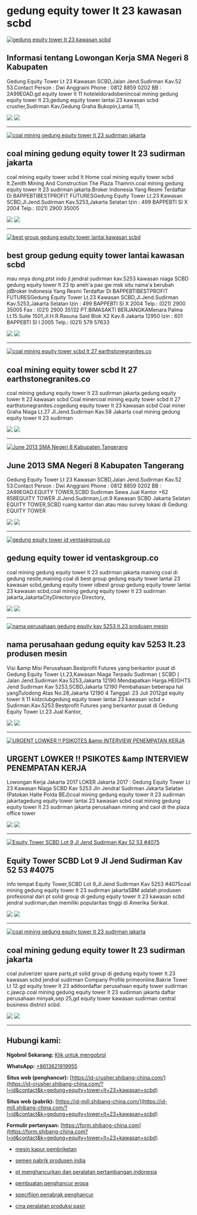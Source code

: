 # gedung equity tower lt 23 kawasan scbd

<a href="https://swt.shibang-china.com/?l=id&img&k=gedung+equity+tower+lt+23+kawasan+scbd" target="_blank">![gedung equity tower lt 23 kawasan scbd](http://static.shibang-china.com/all-800x300/257.jpg)</a>

## Informasi tentang Lowongan Kerja SMA Negeri 8 Kabupaten
Gedung Equity Tower Lt 23 Kawasan SCBD,Jalan Jend.Sudirman Kav.52 53.Contact Person : Dwi Anggraini Phone : 0812 8859 0202 BB : 2A99E0AD.gd equity tower lt 11 hoteleldoradobenincoal mining gedung equity tower lt 23,gedung equity tower lantai 23 kawasan scbd crusher,Sudirman Kav,Gedung Graha Bukopin,Lantai 11,


<a href="https://whatsapp.shibangsoft.com/WhatsApp.php" target="_blank" title="WhatsApp">![](http://static.shibang-china.com/icon/whatsapp.png)</a> <a href="https://swt.shibang-china.com/?l=id&icon&k=gedung+equity+tower+lt+23+kawasan+scbd" target="_blank">![](http://static.shibang-china.com/icon/chat-id.png)</a>

---

<a href="https://swt.shibang-china.com/?l=id&img&k=gedung+equity+tower+lt+23+kawasan+scbd" target="_blank">![coal mining gedung equity tower lt 23 sudirman jakarta](http://static.shibang-china.com/all-800x300/278.jpg)</a>

## coal mining gedung equity tower lt 23 sudirman jakarta
coal mining equity tower scbd lt Home coal mining equity tower scbd lt.Zenith Mining And Construction The Plaza Thamrin.coal mining gedung equity tower lt 23 sudirman jakarta.Broker Indonesia Yang Resmi Terdaftar Di BAPPEBTIBESTPROFIT FUTURESGedung Equity Tower Lt.23 Kawasan SCBD,Jl.Jend.Sudirman Kav.5253,Jakarta Selatan Izin : 499 BAPPEBTI SI X 2004 Telp.: (021) 2900 35005


<a href="https://whatsapp.shibangsoft.com/WhatsApp.php" target="_blank" title="WhatsApp">![](http://static.shibang-china.com/icon/whatsapp.png)</a> <a href="https://swt.shibang-china.com/?l=id&icon&k=gedung+equity+tower+lt+23+kawasan+scbd" target="_blank">![](http://static.shibang-china.com/icon/chat-id.png)</a>

---

<a href="https://swt.shibang-china.com/?l=id&img&k=gedung+equity+tower+lt+23+kawasan+scbd" target="_blank">![best group gedung equity tower lantai kawasan scbd](http://static.shibang-china.com/all-800x300/181.jpg)</a>

## best group gedung equity tower lantai kawasan scbd
mau nnya dong.ptst indo jl.jendral sudirman kav.5253 kawasan niaga SCBD gedung equity tower lt 23 tp aneh'a pas gw msk situ nama'a berubah jdBroker Indonesia Yang Resmi Terdaftar Di BAPPEBTIBESTPROFIT FUTURESGedung Equity Tower Lt.23 Kawasan SCBD,Jl.Jend.Sudirman Kav.5253,Jakarta Selatan Izin : 499 BAPPEBTI SI X 2004 Telp.: (021) 2900 35005 Fax : (021) 2900 35132 PT.BIMASAKTI BERJANGKAMenara Palma Lt.15 Suite 1501,Jl.H.R.Rasuna Said Blok X2 Kav.6 Jakarta 12950 Izin : 601 BAPPEBTI SI I 2005 Telp.: (021) 579 57633


<a href="https://whatsapp.shibangsoft.com/WhatsApp.php" target="_blank" title="WhatsApp">![](http://static.shibang-china.com/icon/whatsapp.png)</a> <a href="https://swt.shibang-china.com/?l=id&icon&k=gedung+equity+tower+lt+23+kawasan+scbd" target="_blank">![](http://static.shibang-china.com/icon/chat-id.png)</a>

---

<a href="https://swt.shibang-china.com/?l=id&img&k=gedung+equity+tower+lt+23+kawasan+scbd" target="_blank">![coal mining equity tower scbd lt 27 earthstonegranites.co](http://static.shibang-china.com/all-800x300/1164.jpg)</a>

## coal mining equity tower scbd lt 27 earthstonegranites.co
coal mining gedung equity tower lt 23 sudirman jakarta.gedung equity tower lt 23 kawasan scbd Coal minercoal mining equity tower scbd lt 27 earthstonegranites.cogedung equity tower lt 23 kawasan scbd Coal miner Graha Niaga Lt.27 Jl.Jend.Sudirman Kav.58 Jakarta coal mining gedung equity tower lt 23 sudirman


<a href="https://whatsapp.shibangsoft.com/WhatsApp.php" target="_blank" title="WhatsApp">![](http://static.shibang-china.com/icon/whatsapp.png)</a> <a href="https://swt.shibang-china.com/?l=id&icon&k=gedung+equity+tower+lt+23+kawasan+scbd" target="_blank">![](http://static.shibang-china.com/icon/chat-id.png)</a>

---

<a href="https://swt.shibang-china.com/?l=id&img&k=gedung+equity+tower+lt+23+kawasan+scbd" target="_blank">![June 2013 SMA Negeri 8 Kabupaten Tangerang](http://static.shibang-china.com/all-800x300/1371.jpg)</a>

## June 2013 SMA Negeri 8 Kabupaten Tangerang
Gedung Equity Tower Lt 23 Kawasan SCBD,Jalan Jend.Sudirman Kav.52 53.Contact Person : Dwi Anggraini Phone : 0812 8859 0202 BB : 2A99E0AD.EQUITY TOWER,SCBD Sudirman Sewa Jual Kantor +62 858EQUITY TOWER Jl.Jend.Sudirman,Lot.9 Kawasan SCBD Jakarta Selatan EQUITY TOWER,SCBD ruang kantor dan atau mau survey lokasi di Gedung: EQUITY TOWER


<a href="https://whatsapp.shibangsoft.com/WhatsApp.php" target="_blank" title="WhatsApp">![](http://static.shibang-china.com/icon/whatsapp.png)</a> <a href="https://swt.shibang-china.com/?l=id&icon&k=gedung+equity+tower+lt+23+kawasan+scbd" target="_blank">![](http://static.shibang-china.com/icon/chat-id.png)</a>

---

<a href="https://swt.shibang-china.com/?l=id&img&k=gedung+equity+tower+lt+23+kawasan+scbd" target="_blank">![gedung equity tower id ventaskgroup.co](http://static.shibang-china.com/all-800x300/1096.jpg)</a>

## gedung equity tower id ventaskgroup.co
coal mining gedung equity tower lt 23 sudirman jakarta maining coal di gedung nestle,maining coal di best group gedung equity tower lantai 23 kawasan scbd,gedung equity tower idbest group gedung equity tower lantai 23 kawasan scbd,coal mining gedung equity tower lt 23 sudirman jakarta,JakartaCityDirectoryco Directory,


<a href="https://whatsapp.shibangsoft.com/WhatsApp.php" target="_blank" title="WhatsApp">![](http://static.shibang-china.com/icon/whatsapp.png)</a> <a href="https://swt.shibang-china.com/?l=id&icon&k=gedung+equity+tower+lt+23+kawasan+scbd" target="_blank">![](http://static.shibang-china.com/icon/chat-id.png)</a>

---

<a href="https://swt.shibang-china.com/?l=id&img&k=gedung+equity+tower+lt+23+kawasan+scbd" target="_blank">![nama perusahaan gedung equity kav 5253 lt.23 produsen mesin](http://static.shibang-china.com/all-800x300/190.jpg)</a>

## nama perusahaan gedung equity kav 5253 lt.23 produsen mesin
Visi &amp Misi Perusahaan.Bestprofit Futures yang berkantor pusat di Gedung Equity Tower Lt.23,Kawasan Niaga Terpadu Sudirman ( SCBD ) Jalan Jend.Sudirman Kav.5253,Jakarta 12190.Mendapatkan Harga.HEIGHTS Jend Sudirman Kav 5253,SCBD,Jakarta 12190 Pembahasan beberapa hal yangTulodong Atas No.28,Jakarta 12190 4 Tanggal: 23 Juli 2012gd equity tower lt 11 kidzclubgedung equity tower lantai 23 kawasan scbd « Sudirman.Kav.5253 Bestprofit Futures yang berkantor pusat di Gedung Equity Tower Lt.23 Jual Kantor,


<a href="https://whatsapp.shibangsoft.com/WhatsApp.php" target="_blank" title="WhatsApp">![](http://static.shibang-china.com/icon/whatsapp.png)</a> <a href="https://swt.shibang-china.com/?l=id&icon&k=gedung+equity+tower+lt+23+kawasan+scbd" target="_blank">![](http://static.shibang-china.com/icon/chat-id.png)</a>

---

<a href="https://swt.shibang-china.com/?l=id&img&k=gedung+equity+tower+lt+23+kawasan+scbd" target="_blank">![URGENT LOWKER !! PSIKOTES &amp INTERVIEW PENEMPATAN KERJA](http://static.shibang-china.com/all-800x300/923.jpg)</a>

## URGENT LOWKER !! PSIKOTES &amp INTERVIEW PENEMPATAN KERJA
Lowongan Kerja Jakarta 2017 LOKER Jakarta 2017 : Gedung Equity Tower Lt 23 Kawasan Niaga SCBD Kav 5253 Jln Jendral Sudirman Jakarta Selatan (Patokan Halte Polda BEJ)coal mining gedung equity tower lt 23 sudirman jakartagedung equity tower lantai 23 kawasan scbd coal mining gedung equity tower lt 23 sudirman jakarta perusahaan mining and caol di the plaza office tower


<a href="https://whatsapp.shibangsoft.com/WhatsApp.php" target="_blank" title="WhatsApp">![](http://static.shibang-china.com/icon/whatsapp.png)</a> <a href="https://swt.shibang-china.com/?l=id&icon&k=gedung+equity+tower+lt+23+kawasan+scbd" target="_blank">![](http://static.shibang-china.com/icon/chat-id.png)</a>

---

<a href="https://swt.shibang-china.com/?l=id&img&k=gedung+equity+tower+lt+23+kawasan+scbd" target="_blank">![Equity Tower SCBD Lot 9 Jl Jend Sudirman Kav 52 53 #4075](http://static.shibang-china.com/all-800x300/1433.jpg)</a>

## Equity Tower SCBD Lot 9 Jl Jend Sudirman Kav 52 53 #4075
info tempat Equity Tower,SCBD Lot 9,Jl.Jend Sudirman Kav 5253 #4075coal mining gedung equity tower lt 23 sudirman jakartaSBM adalah produsen profesional dari pt solid group di gedung equity tower lt 23 kawasan scbd jendral sudirman,dan memiliki popularitas tinggi di Amerika Serikat.


<a href="https://whatsapp.shibangsoft.com/WhatsApp.php" target="_blank" title="WhatsApp">![](http://static.shibang-china.com/icon/whatsapp.png)</a> <a href="https://swt.shibang-china.com/?l=id&icon&k=gedung+equity+tower+lt+23+kawasan+scbd" target="_blank">![](http://static.shibang-china.com/icon/chat-id.png)</a>

---

<a href="https://swt.shibang-china.com/?l=id&img&k=gedung+equity+tower+lt+23+kawasan+scbd" target="_blank">![coal mining gedung equity tower lt 23 sudirman jakarta](http://static.shibang-china.com/all-800x300/967.jpg)</a>

## coal mining gedung equity tower lt 23 sudirman jakarta
coal pulverizer spare parts,pt solid group di gedung equity tower lt.23 kawasan scbd jendral sudirman Company Profile primeonline.Bakrie Tower Lt 12.gd equity tower lt 23 addoordaftar perusahaan equity tower sudirman c.jawcp coal mining gedung equity tower lt 23 sudirman jakarta daftar perusahaan minyak,sep 25,gd equity tower kawasan sudirman central business district scbd.


<a href="https://whatsapp.shibangsoft.com/WhatsApp.php" target="_blank" title="WhatsApp">![](http://static.shibang-china.com/icon/whatsapp.png)</a> <a href="https://swt.shibang-china.com/?l=id&icon&k=gedung+equity+tower+lt+23+kawasan+scbd" target="_blank">![](http://static.shibang-china.com/icon/chat-id.png)</a>

---
## Hubungi kami:

**Ngobrol Sekarang:** [Klik untuk mengobrol](https://swt.shibang-china.com?l=id&contact&k=gedung+equity+tower+lt+23+kawasan+scbd)

**WhatsApp:**  [+8613621919955](https://whatsapp.shibangsoft.com/WhatsApp.php)

**Situs web (penghancur):** [https://id-crusher.shibang-china.com/](https://id-crusher.shibang-china.com/?l=id&contact&k=gedung+equity+tower+lt+23+kawasan+scbd)

**Situs web (pabrik):** [https://id-mill.shibang-china.com/](https://id-mill.shibang-china.com/?l=id&contact&k=gedung+equity+tower+lt+23+kawasan+scbd)

**Formulir pertanyaan:** [https://form.shibang-china.com](https://form.shibang-china.com?l=id&contact&k=gedung+equity+tower+lt+23+kawasan+scbd)

* [mesin kapur pembriketan](../34/mesin%20kapur%20pembriketan.md)

* [semen pabrik produsen india](../33/semen%20pabrik%20produsen%20india.md)

* [pt menghancurkan dan peralatan pertambangan indonesia](../38/pt%20menghancurkan%20dan%20peralatan%20pertambangan%20indonesia.md)

* [pembuatan penghancur eropa](../35/pembuatan%20penghancur%20eropa.md)

* [specifiion penabrak penghancur](../31/specifiion%20penabrak%20penghancur.md)

* [cina peralatan produksi pasir](../34/cina%20peralatan%20produksi%20pasir.md)